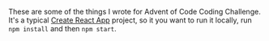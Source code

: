 These are some of the things I wrote for Advent of Code Coding Challenge. It's a typical [Create React App](https://github.com/facebook/create-react-app) project, so it you want to run it locally, run `npm install` and then `npm start`.
